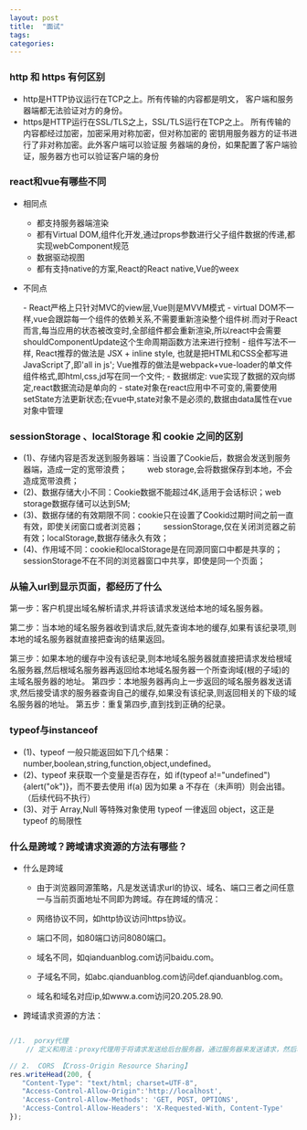 ```yaml
---
layout: post
title:  "面试"
tags:
categories:
---
```


### http 和 https 有何区别

- http是HTTP协议运行在TCP之上。所有传输的内容都是明文，
客户端和服务器端都无法验证对方的身份。
- https是HTTP运行在SSL/TLS之上，SSL/TLS运行在TCP之上。
所有传输的内容都经过加密，加密采用对称加密，但对称加密的
密钥用服务器方的证书进行了非对称加密。此外客户端可以验证服
务器端的身份，如果配置了客户端验证，服务器方也可以验证客户端的身份

### react和vue有哪些不同
- 相同点
    - 都支持服务器端渲染
    - 都有Virtual DOM,组件化开发,通过props参数进行父子组件数据的传递,都实现webComponent规范
    - 数据驱动视图
    - 都有支持native的方案,React的React native,Vue的weex

- 不同点

    - React严格上只针对MVC的view层,Vue则是MVVM模式
    - virtual DOM不一样,vue会跟踪每一个组件的依赖关系,不需要重新渲染整个组件树.而对于React而言,每当应用的状态被改变时,全部组件都会重新渲染,所以react中会需要shouldComponentUpdate这个生命周期函数方法来进行控制
    - 组件写法不一样, React推荐的做法是 JSX + inline style, 也就是把HTML和CSS全都写进JavaScript了,即'all in js'; Vue推荐的做法是webpack+vue-loader的单文件组件格式,即html,css,jd写在同一个文件;
    - 数据绑定: vue实现了数据的双向绑定,react数据流动是单向的
    - state对象在react应用中不可变的,需要使用setState方法更新状态;在vue中,state对象不是必须的,数据由data属性在vue对象中管理
### sessionStorage 、localStorage 和 cookie 之间的区别
- (1)、存储内容是否发送到服务器端：当设置了Cookie后，数据会发送到服务器端，造成一定的宽带浪费；
        web storage,会将数据保存到本地，不会造成宽带浪费；
- (2)、数据存储大小不同：Cookie数据不能超过4K,适用于会话标识；web storage数据存储可以达到5M;
- (3)、数据存储的有效期限不同：cookie只在设置了Cookid过期时间之前一直有效，即使关闭窗口或者浏览器；
        sessionStorage,仅在关闭浏览器之前有效；localStorage,数据存储永久有效；
- (4)、作用域不同：cookie和localStorage是在同源同窗口中都是共享的；sessionStorage不在不同的浏览器窗口中共享，即使是同一个页面；

### 从输入url到显示页面，都经历了什么
第一步：客户机提出域名解析请求,并将该请求发送给本地的域名服务器。

第二步：当本地的域名服务器收到请求后,就先查询本地的缓存,如果有该纪录项,则本地的域名服务器就直接把查询的结果返回。

第三步：如果本地的缓存中没有该纪录,则本地域名服务器就直接把请求发给根域名服务器,然后根域名服务器再返回给本地域名服务器一个所查询域(根的子域)的主域名服务器的地址。
第四步：本地服务器再向上一步返回的域名服务器发送请求,然后接受请求的服务器查询自己的缓存,如果没有该纪录,则返回相关的下级的域名服务器的地址。
第五步：重复第四步,直到找到正确的纪录。

### typeof与instanceof
- (1)、typeof 一般只能返回如下几个结果：number,boolean,string,function,object,undefined。
- (2)、typeof 来获取一个变量是否存在，如 if(typeof a!="undefined"){alert("ok")}，而不要去使用 if(a) 因为如果 a 不存在（未声明）则会出错。  （后续代码不执行）
- (3)、对于 Array,Null 等特殊对象使用 typeof 一律返回 object，这正是 typeof 的局限性

### 什么是跨域？跨域请求资源的方法有哪些？

- 什么是跨域
   - 由于浏览器同源策略，凡是发送请求url的协议、域名、端口三者之间任意一与当前页面地址不同即为跨域。存在跨域的情况：
  
   - 网络协议不同，如http协议访问https协议。
  
   - 端口不同，如80端口访问8080端口。
  
   - 域名不同，如qianduanblog.com访问baidu.com。
  
   - 子域名不同，如abc.qianduanblog.com访问def.qianduanblog.com。
 
   - 域名和域名对应ip,如www.a.com访问20.205.28.90.
- 跨域请求资源的方法：
  
  
```javascript

//1.  porxy代理
    // 定义和用法：proxy代理用于将请求发送给后台服务器，通过服务器来发送请求，然后将请求的结果传递给前端。

// 2.  CORS 【Cross-Origin Resource Sharing】
res.writeHead(200, {
   "Content-Type": "text/html; charset=UTF-8",
   "Access-Control-Allow-Origin":'http://localhost',
   'Access-Control-Allow-Methods': 'GET, POST, OPTIONS',
   'Access-Control-Allow-Headers': 'X-Requested-With, Content-Type'
});

```  
   
    